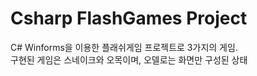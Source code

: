 # Csharp FlashGames Project

C# Winforms을 이용한 플래쉬게임 프로젝트로 3가지의 게임.<br>
구현된 게임은 스네이크와 오목이며, 오델로는 화면만 구성된 상태<br>
